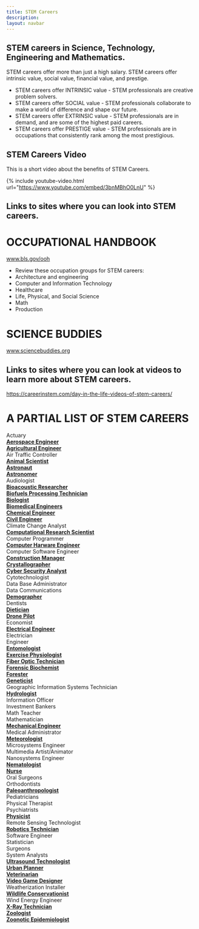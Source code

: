 ```yaml
---
title: STEM Careers
description:
layout: navbar
---
```



## **STEM careers in Science, Technology, Engineering and Mathematics.**

STEM careers offer more than just a high salary.
STEM careers offer intrinsic value, social value, financial value, and prestige.  

- STEM careers offer INTRINSIC value - STEM professionals are creative problem solvers.                                    
- STEM careers offer SOCIAL value - STEM professionals collaborate to make a world of difference and shape our future.                
- STEM careers offer EXTRINSIC value - STEM professionals are in demand, and are some of the highest paid careers.                  
- STEM careers offer PRESTIGE value - STEM professionals are in occupations that consistently rank among the most prestigious.          

## **STEM Careers Video**
This is a short video about the benefits of STEM Careers.

{% include youtube-video.html url="https://www.youtube.com/embed/3bnMBhO0LnU" %}




## **Links to sites where you can look into STEM careers.**
# **OCCUPATIONAL HANDBOOK**
www.bls.gov/ooh
- Review these occupation groups for STEM careers:
- Architecture and engineering
- Computer and Information Technology
- Healthcare
- Life, Physical, and Social Science
- Math
- Production

# **SCIENCE BUDDIES**
www.sciencebuddies.org

## **Links to sites where you can look at videos to learn more about STEM careers.**
https://careerinstem.com/day-in-the-life-videos-of-stem-careers/


# **A PARTIAL LIST OF STEM CAREERS**
Actuary                                                                         
**[Aerospace Engineer](https://careerinstem.com/product/aerospace-engineer/)**         
**[Agricultural Engineer](https://careerinstem.com/product/agricultural-engineer/)**                              
Air Traffic Controller                                
**[Animal Scientist](https://careerinstem.com/product/animal-scientist/)**                   
**[Astronaut](https://careerinstem.com/product/astronaut/)**                     
**[Astronomer](https://careerinstem.com/product/astronomer/)**                                                  
Audiologist  
**[Bioacoustic Researcher](https://careerinstem.com/product/bioacoustic-researcher/)**                 
**[Biofuels Processing Technician](https://careerinstem.com/product/biofuels-processing-technician/)**           
**[Biologist](https://careerinstem.com/product/biologist/)**                       
**[Biomedical Engineers](https://careerinstem.com/product/bioengineer/)**               
**[Chemical Engineer](https://careerinstem.com/product/chemical-engineer/)**                           
**[Civil Engineer](https://careerinstem.com/product/civil-engineer/)**                                         
Climate Change Analyst                          
**[Computational Research Scientist](https://careerinstem.com/product/computational-research-scientist/)**            
Computer Programmer                           
**[Computer Harware Engineer](https://careerinstem.com/product/computer-engineer/)**                         
Computer Software Engineer                          
**[Construction Manager](https://careerinstem.com/product/construction-manager/)**                
**[Crystallographer](https://careerinstem.com/product/crystallographer/)**                            
**[Cyber Security Analyst](https://careerinstem.com/product/cyber-security-analyst/)**             
Cytotechnologist                              
Data Base Administrator                           
Data Communications                                
**[Demographer](https://careerinstem.com/product/demographer/)**                         
Dentists                                             
**[Dietician](https://careerinstem.com/product/dietician/)**                
**[Drone Pilot](https://careerinstem.com/product/drone-pilot/)**                 
Economist                                   
**[Electrical Engineer](https://careerinstem.com/product/electrical-engineer/)**                                     
Electrician                                     
Engineer                                    
**[Entomologist](https://careerinstem.com/product/entomologist/)**                                  
**[Exercise Physiologist](https://careerinstem.com/product/exercise-physiologist/)**                                  
**[Fiber Optic Technician](https://careerinstem.com/product/fiber-optic-technician/)**               
**[Forensic Biochemist](https://careerinstem.com/product/forensic-biochemist/)**                   
**[Forester](https://careerinstem.com/product/forester/)**                                    
**[Geneticist](https://careerinstem.com/product/geneticist/)**                              
Geographic Information Systems Technician                       
**[Hydrologist](https://careerinstem.com/product/hydrologist/)**                                 
Information Officer                                  
Investment Bankers                                        
Math Teacher                                        
Mathematician          
**[Mechanical Engineer](https://careerinstem.com/product/mechanical-engineer/)**                       
Medical Administrator       
**[Meteorologist](https://careerinstem.com/product/meteorologist/)**                            
Microsystems Engineer                                       
Multimedia Artist/Animator                               
Nanosystems Engineer                                    
**[Nematologist](https://careerinstem.com/product/nematologist/)**                    
**[Nurse](https://careerinstem.com/product/nurse/)**                                                                                    
Oral Surgeons                                         
Orthodontists                                                
**[Paleoanthropologist](https://careerinstem.com/product/paleoanthropologist/)**         
Pediatricians                                              
Physical Therapist                                  
Psychiatrists                                                               
**[Physicist](https://careerinstem.com/product/physicist/)**                                     
Remote Sensing Technologist            
**[Robotics Technician](https://careerinstem.com/product/robotics-technician/)**                   
Software Engineer                                   
Statistician                                   
Surgeons                                               
System Analysts         
**[Ultrasound Technologist](https://careerinstem.com/product/ultrasound-technologist/)**             
**[Urban Planner](https://careerinstem.com/product/urban-planner/)**                  
**[Veterinarian](https://careerinstem.com/product/veterinarian/)**                           
**[Video Game Designer](https://careerinstem.com/product/video-game-designer/)**                      
Weatherization Installer                                
**[Wildlife Conservationist](https://careerinstem.com/product/wildlife-conservationist/)**              
Wind Energy Engineer                                                           
**[X-Ray Technician](https://careerinstem.com/product/x-ray-technician/)**                
**[Zoologist](https://careerinstem.com/product/zoologist/)**                            
**[Zoonotic Epidemiologist](https://careerinstem.com/product/zoonotic-epidemiologist/)**                 
